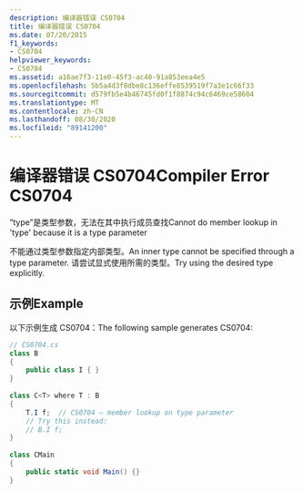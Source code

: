 ```yaml
---
description: 编译器错误 CS0704
title: 编译器错误 CS0704
ms.date: 07/20/2015
f1_keywords:
- CS0704
helpviewer_keywords:
- CS0704
ms.assetid: a16ae7f3-11e0-45f3-ac40-91a853eea4e5
ms.openlocfilehash: 5b5a4d3f8dbe8c136effe8539519f7a3e1c66f33
ms.sourcegitcommit: d579fb5e4b46745fd0f1f8874c94c6469ce58604
ms.translationtype: MT
ms.contentlocale: zh-CN
ms.lasthandoff: 08/30/2020
ms.locfileid: "89141200"
---
```

# <a name="compiler-error-cs0704"></a><span data-ttu-id="005d1-103">编译器错误 CS0704</span><span class="sxs-lookup"><span data-stu-id="005d1-103">Compiler Error CS0704</span></span>
<span data-ttu-id="005d1-104">“type”是类型参数，无法在其中执行成员查找</span><span class="sxs-lookup"><span data-stu-id="005d1-104">Cannot do member lookup in 'type' because it is a type parameter</span></span>  
  
 <span data-ttu-id="005d1-105">不能通过类型参数指定内部类型。</span><span class="sxs-lookup"><span data-stu-id="005d1-105">An inner type cannot be specified through a type parameter.</span></span> <span data-ttu-id="005d1-106">请尝试显式使用所需的类型。</span><span class="sxs-lookup"><span data-stu-id="005d1-106">Try using the desired type explicitly.</span></span>  
  
## <a name="example"></a><span data-ttu-id="005d1-107">示例</span><span class="sxs-lookup"><span data-stu-id="005d1-107">Example</span></span>  
 <span data-ttu-id="005d1-108">以下示例生成 CS0704：</span><span class="sxs-lookup"><span data-stu-id="005d1-108">The following sample generates CS0704:</span></span>  
  
```csharp  
// CS0704.cs  
class B  
{  
    public class I { }  
}  
  
class C<T> where T : B  
{  
    T.I f;  // CS0704 – member lookup on type parameter  
    // Try this instead:  
    // B.I f;  
}  
  
class CMain  
{  
    public static void Main() {}  
}  
```
